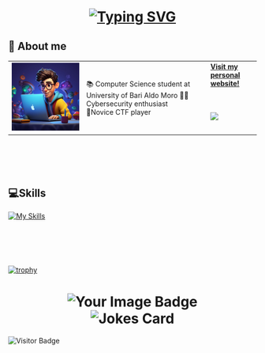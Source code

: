 <h1 align="center"> <a href="https://git.io/typing-svg"><img src="https://readme-typing-svg.demolab.com?font=fira+code&size=30&duration=3500&pause=1000&color=F7F7F7&repeat=false&width=435&lines=Hi!+I'm+Marco+Villano+%F0%9F%91%8B" alt="Typing SVG" /></a></h1>
<h2>👤 About me </h2>
<table border="0">
<td width="30%">
      <img src="2150797574-1-960x960.jpg" style="max-width: 256px; width: 100%; height: auto;">
    </td>
    <td width="50%">
      📚 Computer Science student at University of Bari Aldo Moro
          🧑‍💻Cybersecurity enthusiast <br>
          🚩Novice CTF player <br>
     </td>
    <td widht="50%"> <a href="https://marcovillano.altervista.org/">
            <strong> Visit my personal website!</strong>
          <h1>
                <img src="https://media.giphy.com/media/836HiJc7pgzy8iNXCn/giphy.gif" width="230">
          </h1>
    </td>
</table>

<h1></br></h1>

## 💻Skills
[![My Skills](https://skillicons.dev/icons?i=html,css,c,cpp,debian,eclipse,github,java,kali,linux,ubuntu,py,powershell,pycharm,vscode)](https://skillicons.dev)
<h1></br></h1>

[![trophy](https://github-profile-trophy.vercel.app/?username=Marco010404&theme=onedark)](https://github.com/ryo-ma/github-profile-trophy)

<h1 align="center">
      <img src="https://tryhackme-badges.s3.amazonaws.com/marco010404.png" alt="Your Image Badge" /> 
</br>
      <img src="https://readme-jokes.vercel.app/api?hideBorder&theme=cobalt&qColor=%23944bcc&aColor=%23bbdb51" alt="Jokes Card" />
</h1>

![Visitor Badge](https://visitor-badge.laobi.icu/badge?page_id=Marco010404.Marco010404)



